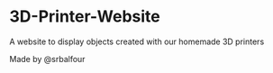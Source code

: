 # 3D-Printer-Website
A website to display objects created with our homemade 3D printers

Made by @srbalfour
